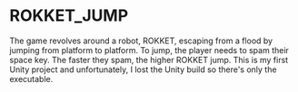 # ROKKET_JUMP
 The game revolves around a robot, ROKKET, escaping from a flood by jumping from platform to platform. To jump, the player needs to spam their space key. The faster they spam, the higher ROKKET jump. This is my first Unity project and unfortunately, I lost the Unity build so there's only the executable.
